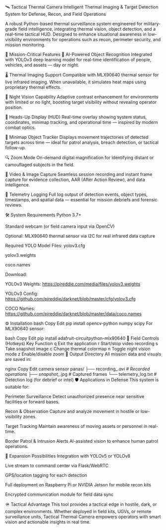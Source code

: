 🛰️ Tactical Thermal Camera
Intelligent Thermal Imaging & Target Detection System for Defense, Recon, and Field Operations

A robust Python-based thermal surveillance system engineered for military-grade field intelligence, integrating thermal vision, object detection, and a real-time tactical HUD. Designed to enhance situational awareness in low-visibility environments for operations such as recon, perimeter security, and mission monitoring.

🎯 Mission-Critical Features
🧠 AI-Powered Object Recognition
Integrated with YOLOv3 deep learning model for real-time identification of people, vehicles, and assets — day or night.

🌡️ Thermal Imaging Support
Compatible with MLX90640 thermal sensor for live infrared imaging. When unavailable, it simulates heat maps using proprietary thermal effects.

🌙 Night Vision Capability
Adaptive contrast enhancement for environments with limited or no light, boosting target visibility without revealing operator position.

📡 Heads-Up Display (HUD)
Real-time overlay showing system status, coordinates, minimap tracking, and operational time — inspired by modern combat optics.

📍 Minimap Object Tracker
Displays movement trajectories of detected targets across time — ideal for patrol analysis, breach detection, or tactical follow-up.

🔍 Zoom Mode
On-demand digital magnification for identifying distant or camouflaged subjects in the field.

📼 Video & Image Capture
Seamless session recording and instant frame capture for evidence collection, AAR (After Action Review), and data intelligence.

🧾 Telemetry Logging
Full log output of detection events, object types, timestamps, and spatial data — essential for mission debriefs and forensic reviews.

🛠️ System Requirements
Python 3.7+

Standard webcam (or field camera input via OpenCV)

Optional: MLX90640 thermal sensor via I2C for real infrared data capture

Required YOLO Model Files:
yolov3.cfg

yolov3.weights

coco.names

Download:

YOLOv3 Weights: https://pjreddie.com/media/files/yolov3.weights

YOLOv3 Config: https://github.com/pjreddie/darknet/blob/master/cfg/yolov3.cfg

COCO Names: https://github.com/pjreddie/darknet/blob/master/data/coco.names

⚙️ Installation
bash
Copy
Edit
pip install opencv-python numpy scipy
For MLX90640 sensor:

bash
Copy
Edit
pip install adafruit-circuitpython-mlx90640
🧭 Field Controls (Hotkeys)
Key	Function
q	Exit the application
r	Start/stop video recording
s	Take snapshot image
c	Change thermal colormap
n	Toggle night vision mode
z	Enable/disable zoom
📂 Output Directory
All mission data and visuals are saved in:

nginx
Copy
Edit
camera sensor panas/
├── recording_*.avi        # Recorded operations
├── snapshot_*.jpg         # Captured frames
└── telemetry_log.txt      # Detection log (for debrief or intel)
🛡️ Applications in Defense
This system is suitable for:

Perimeter Surveillance
Detect unauthorized presence near sensitive facilities or forward bases.

Recon & Observation
Capture and analyze movement in hostile or low-visibility zones.

Target Tracking
Maintain awareness of moving assets or personnel in real-time.

Border Patrol & Intrusion Alerts
AI-assisted vision to enhance human patrol operations.

🔧 Expansion Possibilities
Integration with YOLOv5 or YOLOv8

Live stream to command center via Flask/WebRTC

GPS/location tagging for each detection

Full deployment on Raspberry Pi or NVIDIA Jetson for mobile recon kits

Encrypted communication module for field data sync

🪖 Tactical Advantage
This tool provides a tactical edge in hostile, dark, or complex environments. Whether deployed in field kits, UGVs, or remote surveillance units, Tactical Thermal Camera empowers operators with smart vision and actionable insights in real time.
